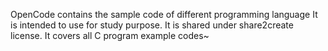 OpenCode contains the sample code of different programming language
It is intended to use for study purpose.
It is shared under share2create license.
It covers all C program example codes~                                          
